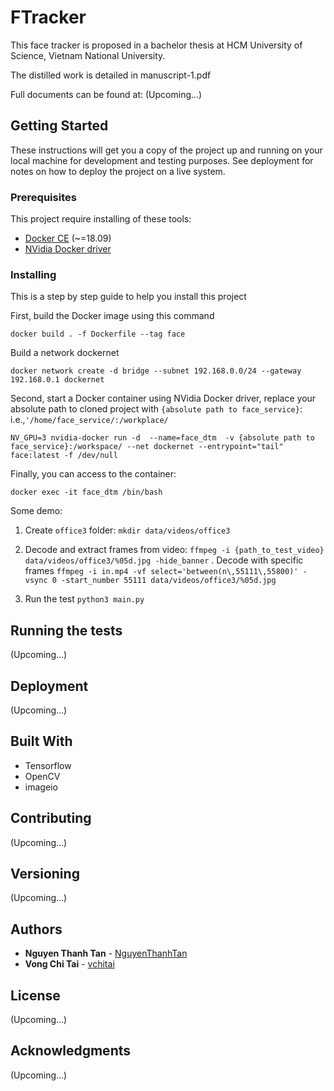 # FTracker

This face tracker is proposed in a bachelor thesis
at HCM University of Science, Vietnam National University.

The distilled work is detailed in manuscript-1.pdf

Full documents can be found at: (Upcoming...)

## Getting Started

These instructions will get you a copy of the project up and running on your local machine for development and testing purposes. See deployment for notes on how to deploy the project on a live system.

### Prerequisites

This project require installing of these tools:

- [Docker CE](https://docs.docker.com/install/) (~=18.09)
- [NVidia Docker driver](https://github.com/NVIDIA/nvidia-docker)

### Installing

This is a step by step guide to help you install this project

First, build the Docker image using this command

`docker build . -f Dockerfile --tag face`

Build a network dockernet

`docker network create -d bridge --subnet 192.168.0.0/24 --gateway 192.168.0.1 dockernet`

Second, start a Docker container using NVidia Docker driver,
replace your absolute path to cloned project with `{absolute path to face_service}`: 
i.e.,`'/home/face_service/:/workplace/`

`NV_GPU=3 nvidia-docker run -d  --name=face_dtm  -v {absolute path to face_service}:/workspace/ --net dockernet --entrypoint="tail" face:latest -f /dev/null`

Finally, you can access to the container:

`docker exec -it face_dtm /bin/bash`

Some demo:

1. Create `office3` folder: 
`mkdir data/videos/office3`

2. Decode and extract frames from video:
`ffmpeg -i {path_to_test_video} data/videos/office3/%05d.jpg -hide_banner`
. Decode with specific frames 
`ffmpeg -i in.mp4 -vf select='between(n\,55111\,55800)' -vsync 0 -start_number 55111 data/videos/office3/%05d.jpg`

3. Run the test
`python3 main.py`


## Running the tests

(Upcoming...)

## Deployment

(Upcoming...)

## Built With

* Tensorflow
* OpenCV
* imageio

## Contributing

(Upcoming...)

## Versioning

(Upcoming...) 

## Authors

* **Nguyen Thanh Tan** - [NguyenThanhTan](https://github.com/NguyenThanhTan)
* **Vong Chi Tai** - [vchitai](https://github.com/vchitai)


## License

(Upcoming...)

## Acknowledgments

(Upcoming...)
